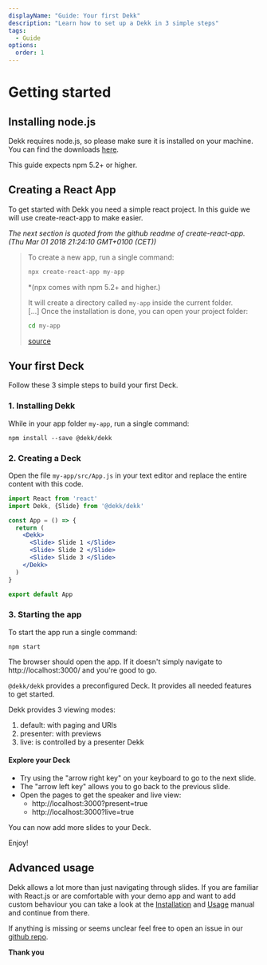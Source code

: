 ```yaml
---
displayName: "Guide: Your first Dekk"
description: "Learn how to set up a Dekk in 3 simple steps"
tags: 
  - Guide
options:
  order: 1
---
```


# Getting started

## Installing node.js

Dekk requires node.js, so please make sure it is installed on your
machine. You can find the downloads [here](https://nodejs.org/en/download/).

This guide expects npm 5.2+ or higher.

## Creating a React App

To get started with Dekk you need a simple react project. 
In this guide we will use create-react-app to make easier.

*The next section is quoted from the github readme of create-react-app. (Thu Mar 01 2018 21:24:10 GMT+0100 (CET))*

> To create a new app, run a single command:
> 
> ```sh
> npx create-react-app my-app
> ```
> *(npx comes with npm 5.2+ and higher.)  
>
> It will create a directory called `my-app` inside the current folder.  
> [...]
> Once the installation is done, you can open your project folder:
> 
> ```sh
> cd my-app
> ```
> 
> [source](https://github.com/facebook/create-react-app)



## Your first Deck

Follow these 3 simple steps to build your first Deck.

### 1. Installing Dekk

While in your app folder `my-app`, run a single command:

```shell
npm install --save @dekk/dekk
```

### 2. Creating a Deck

Open the file `my-app/src/App.js` in your text editor and replace
the entire content with this code.

```jsx
import React from 'react'
import Dekk, {Slide} from '@dekk/dekk'

const App = () => {
  return (
    <Dekk>
      <Slide> Slide 1 </Slide>
      <Slide> Slide 2 </Slide>
      <Slide> Slide 3 </Slide>
    </Dekk>
  )
}

export default App
```

### 3. Starting the app

To start the app run a single command:

```
npm start
```

The browser should open the app. If it doesn't simply 
navigate to http://localhost:3000/ and you're good to go.

`@dekk/dekk` provides a preconfigured Deck. It provides all needed 
features to get started. 

Dekk provides 3 viewing modes:

1. default: with paging and URls
2. presenter: with previews
3. live: is controlled by a presenter Dekk

#### Explore your Deck

* Try using the "arrow right key" on your keyboard to go to the next slide.
* The "arrow left key" allows you to go back to the previous slide.
* Open the pages to get the speaker and live view:
  * http://localhost:3000?present=true
  * http://localhost:3000?live=true

You can now add more slides to your Deck.

Enjoy!


## Advanced usage

Dekk allows a lot more than just navigating through slides. If you are
familiar with React.js or are comfortable with your demo app and want
to add custom behaviour you can take a look at the
[Installation](https://sinnerschrader.github.io/dekk/api/manual/usage.html)
and [Usage](https://sinnerschrader.github.io/dekk/api/manual/usage.html)
manual and continue from there.

If anything is missing or seems unclear feel free to open an issue 
in our [github repo](https://github.com/sinnerschrader/dekk/issues).

**Thank you**